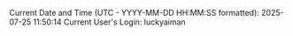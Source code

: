 Current Date and Time (UTC - YYYY-MM-DD HH:MM:SS formatted): 2025-07-25 11:50:14
Current User's Login: luckyaiman

